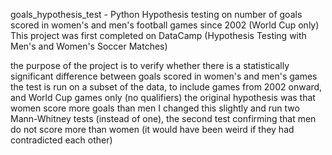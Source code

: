 goals_hypothesis_test - Python
Hypothesis testing on number of goals scored in women's and men's football games since 2002 (World Cup only)
This project was first completed on DataCamp (Hypothesis Testing with Men's and Women's Soccer Matches)

the purpose of the project is to verify whether there is a statistically significant
difference between goals scored in women's and men's games
the test is run on a subset of the data, to include games from 2002 onward, and World Cup games only (no qualifiers)
the original hypothesis was that women score more goals than men
I changed this slightly and run two Mann-Whitney tests (instead of one), 
the second test confirming that men do not score more than women
(it would have been weird if they had contradicted each other)
